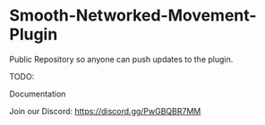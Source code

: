 # Smooth-Networked-Movement-Plugin
Public Repository so anyone can push updates to the plugin. 

TODO:

Documentation

Join our Discord: https://discord.gg/PwGBQBR7MM
